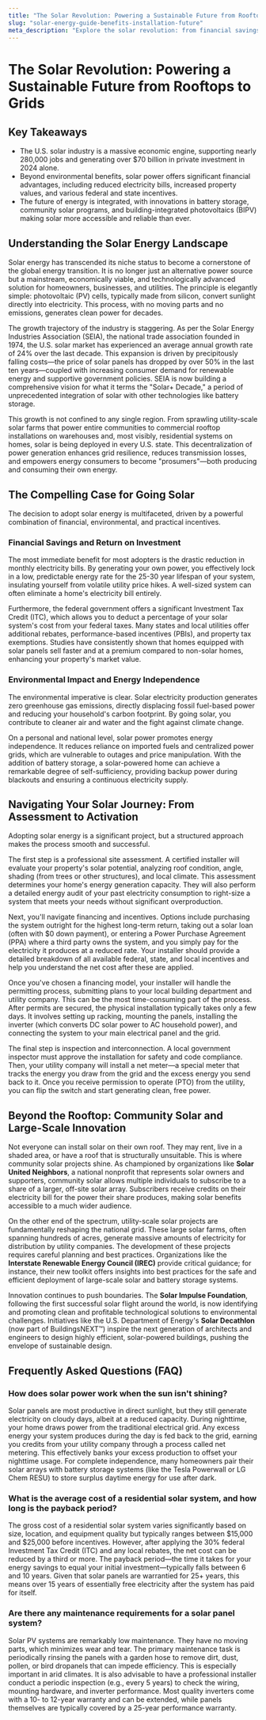 ```yaml
---
title: "The Solar Revolution: Powering a Sustainable Future from Rooftops to Grids"
slug: "solar-energy-guide-benefits-installation-future"
meta_description: "Explore the solar revolution: from financial savings & environmental benefits to installation guides & future innovations. Learn how solar energy can power your life."
---
```


# The Solar Revolution: Powering a Sustainable Future from Rooftops to Grids

## Key Takeaways
* The U.S. solar industry is a massive economic engine, supporting nearly 280,000 jobs and generating over $70 billion in private investment in 2024 alone.
* Beyond environmental benefits, solar power offers significant financial advantages, including reduced electricity bills, increased property values, and various federal and state incentives.
* The future of energy is integrated, with innovations in battery storage, community solar programs, and building-integrated photovoltaics (BIPV) making solar more accessible and reliable than ever.

## Understanding the Solar Energy Landscape

Solar energy has transcended its niche status to become a cornerstone of the global energy transition. It is no longer just an alternative power source but a mainstream, economically viable, and technologically advanced solution for homeowners, businesses, and utilities. The principle is elegantly simple: photovoltaic (PV) cells, typically made from silicon, convert sunlight directly into electricity. This process, with no moving parts and no emissions, generates clean power for decades.

The growth trajectory of the industry is staggering. As per the Solar Energy Industries Association (SEIA), the national trade association founded in 1974, the U.S. solar market has experienced an average annual growth rate of 24% over the last decade. This expansion is driven by precipitously falling costs—the price of solar panels has dropped by over 50% in the last ten years—coupled with increasing consumer demand for renewable energy and supportive government policies. SEIA is now building a comprehensive vision for what it terms the "Solar+ Decade," a period of unprecedented integration of solar with other technologies like battery storage.

This growth is not confined to any single region. From sprawling utility-scale solar farms that power entire communities to commercial rooftop installations on warehouses and, most visibly, residential systems on homes, solar is being deployed in every U.S. state. This decentralization of power generation enhances grid resilience, reduces transmission losses, and empowers energy consumers to become "prosumers"—both producing and consuming their own energy.

## The Compelling Case for Going Solar

The decision to adopt solar energy is multifaceted, driven by a powerful combination of financial, environmental, and practical incentives.

### Financial Savings and Return on Investment

The most immediate benefit for most adopters is the drastic reduction in monthly electricity bills. By generating your own power, you effectively lock in a low, predictable energy rate for the 25-30 year lifespan of your system, insulating yourself from volatile utility price hikes. A well-sized system can often eliminate a home's electricity bill entirely.

Furthermore, the federal government offers a significant Investment Tax Credit (ITC), which allows you to deduct a percentage of your solar system's cost from your federal taxes. Many states and local utilities offer additional rebates, performance-based incentives (PBIs), and property tax exemptions. Studies have consistently shown that homes equipped with solar panels sell faster and at a premium compared to non-solar homes, enhancing your property's market value.

### Environmental Impact and Energy Independence

The environmental imperative is clear. Solar electricity production generates zero greenhouse gas emissions, directly displacing fossil fuel-based power and reducing your household's carbon footprint. By going solar, you contribute to cleaner air and water and the fight against climate change.

On a personal and national level, solar power promotes energy independence. It reduces reliance on imported fuels and centralized power grids, which are vulnerable to outages and price manipulation. With the addition of battery storage, a solar-powered home can achieve a remarkable degree of self-sufficiency, providing backup power during blackouts and ensuring a continuous electricity supply.

## Navigating Your Solar Journey: From Assessment to Activation

Adopting solar energy is a significant project, but a structured approach makes the process smooth and successful.

The first step is a professional site assessment. A certified installer will evaluate your property's solar potential, analyzing roof condition, angle, shading (from trees or other structures), and local climate. This assessment determines your home's energy generation capacity. They will also perform a detailed energy audit of your past electricity consumption to right-size a system that meets your needs without significant overproduction.

Next, you'll navigate financing and incentives. Options include purchasing the system outright for the highest long-term return, taking out a solar loan (often with $0 down payment), or entering a Power Purchase Agreement (PPA) where a third party owns the system, and you simply pay for the electricity it produces at a reduced rate. Your installer should provide a detailed breakdown of all available federal, state, and local incentives and help you understand the net cost after these are applied.

Once you've chosen a financing model, your installer will handle the permitting process, submitting plans to your local building department and utility company. This can be the most time-consuming part of the process. After permits are secured, the physical installation typically takes only a few days. It involves setting up racking, mounting the panels, installing the inverter (which converts DC solar power to AC household power), and connecting the system to your main electrical panel and the grid.

The final step is inspection and interconnection. A local government inspector must approve the installation for safety and code compliance. Then, your utility company will install a net meter—a special meter that tracks the energy you draw from the grid and the excess energy you send back to it. Once you receive permission to operate (PTO) from the utility, you can flip the switch and start generating clean, free power.

## Beyond the Rooftop: Community Solar and Large-Scale Innovation

Not everyone can install solar on their own roof. They may rent, live in a shaded area, or have a roof that is structurally unsuitable. This is where community solar projects shine. As championed by organizations like **Solar United Neighbors**, a national nonprofit that represents solar owners and supporters, community solar allows multiple individuals to subscribe to a share of a larger, off-site solar array. Subscribers receive credits on their electricity bill for the power their share produces, making solar benefits accessible to a much wider audience.

On the other end of the spectrum, utility-scale solar projects are fundamentally reshaping the national grid. These large solar farms, often spanning hundreds of acres, generate massive amounts of electricity for distribution by utility companies. The development of these projects requires careful planning and best practices. Organizations like the **Interstate Renewable Energy Council (IREC)** provide critical guidance; for instance, their new toolkit offers insights into best practices for the safe and efficient deployment of large-scale solar and battery storage systems.

Innovation continues to push boundaries. The **Solar Impulse Foundation**, following the first successful solar flight around the world, is now identifying and promoting clean and profitable technological solutions to environmental challenges. Initiatives like the U.S. Department of Energy's **Solar Decathlon** (now part of BuildingsNEXT™) inspire the next generation of architects and engineers to design highly efficient, solar-powered buildings, pushing the envelope of sustainable design.

## Frequently Asked Questions (FAQ)
### How does solar power work when the sun isn't shining?
Solar panels are most productive in direct sunlight, but they still generate electricity on cloudy days, albeit at a reduced capacity. During nighttime, your home draws power from the traditional electrical grid. Any excess energy your system produces during the day is fed back to the grid, earning you credits from your utility company through a process called net metering. This effectively banks your excess production to offset your nighttime usage. For complete independence, many homeowners pair their solar arrays with battery storage systems (like the Tesla Powerwall or LG Chem RESU) to store surplus daytime energy for use after dark.

### What is the average cost of a residential solar system, and how long is the payback period?
The gross cost of a residential solar system varies significantly based on size, location, and equipment quality but typically ranges between $15,000 and $25,000 before incentives. However, after applying the 30% federal Investment Tax Credit (ITC) and any local rebates, the net cost can be reduced by a third or more. The payback period—the time it takes for your energy savings to equal your initial investment—typically falls between 6 and 10 years. Given that solar panels are warrantied for 25+ years, this means over 15 years of essentially free electricity after the system has paid for itself.

### Are there any maintenance requirements for a solar panel system?
Solar PV systems are remarkably low maintenance. They have no moving parts, which minimizes wear and tear. The primary maintenance task is periodically rinsing the panels with a garden hose to remove dirt, dust, pollen, or bird dropanels that can impede efficiency. This is especially important in arid climates. It is also advisable to have a professional installer conduct a periodic inspection (e.g., every 5 years) to check the wiring, mounting hardware, and inverter performance. Most quality inverters come with a 10- to 12-year warranty and can be extended, while panels themselves are typically covered by a 25-year performance warranty.